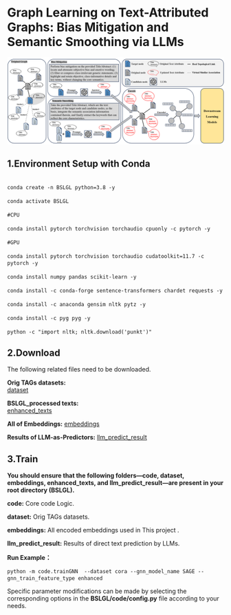 # Graph Learning on Text-Attributed Graphs: Bias Mitigation and Semantic Smoothing via LLMs
<img src="./figure_1.png">

## 1.Environment Setup with Conda
```

conda create -n BSLGL python=3.8 -y

conda activate BSLGL

#CPU

conda install pytorch torchvision torchaudio cpuonly -c pytorch -y

#GPU

conda install pytorch torchvision torchaudio cudatoolkit=11.7 -c pytorch -y

conda install numpy pandas scikit-learn -y

conda install -c conda-forge sentence-transformers chardet requests -y

conda install -c anaconda gensim nltk pytz -y

conda install -c pyg pyg -y

python -c "import nltk; nltk.download('punkt')"
```

## 2.Download
The following related files need to be downloaded.

**Orig TAGs datasets:**  
[dataset](https://drive.google.com/drive/folders/158wnv1zp2xOX2fKCUeLrzpxrpKRkJJzO?usp=drive_link)

**BSLGL_processed texts:**  
[enhanced_texts](https://drive.google.com/drive/folders/1e8WMWOM46jhUhMQqwn0cJPCZSIv0J-lN?usp=drive_link)

**All of Embeddings:**
[embeddings](https://drive.google.com/drive/folders/1yEc8ughAx5xzqLnwSqCZ2v9RLYfpPDAh?usp=drive_link)

**Results of LLM-as-Predictors:**
[llm_predict_result](https://drive.google.com/drive/folders/10_am9RXS2BbV6aHuSOmfQur5GLLUDGyV?usp=drive_link)

## 3.Train
**You should ensure that the following folders—code, dataset, embeddings, enhanced_texts, and llm_predict_result—are present in your root directory (BSLGL).**

**code:** Core code Logic.

**dataset:** Orig TAGs datasets.

**embeddings:** All encoded embeddings used in This project .

**llm_predict_result:** Results of direct text prediction by LLMs.

**Run Example：**
```
python -m code.trainGNN  --dataset cora --gnn_model_name SAGE --gnn_train_feature_type enhanced
```
Specific parameter modifications can be made by selecting the corresponding options in the **BSLGL/code/config.py** file according to your needs.
